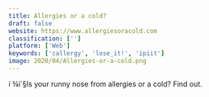 ```yaml
---
title: Allergies or a cold?
draft: false 
website: https://www.allergiesoracold.com
classification: ['']
platform: ['Web']
keywords: ['callergy', 'lose_it!', 'ipiit']
image: 2020/04/Allergies-or-a-cold.png
---
```

í ¾í´§Is your runny nose from allergies or a cold? Find out.